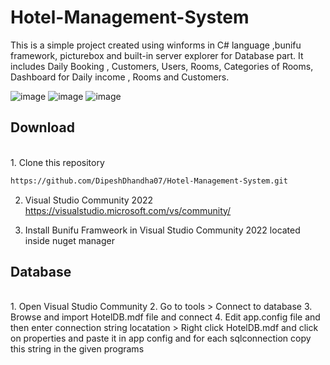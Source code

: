 # Hotel-Management-System
This is a simple project created using winforms in C# language ,bunifu framework, picturebox and built-in server explorer for Database part. It includes Daily Booking , Customers, Users, Rooms, Categories of Rooms, Dashboard for Daily income , Rooms and Customers.
<br>


![image](https://github.com/DipeshDhandha07/Hotel-Management-System/assets/55910147/8f630366-691f-4064-8af3-31877f0524fd) 
![image](https://github.com/DipeshDhandha07/Hotel-Management-System/assets/55910147/cd7109d2-ee4a-4f81-91aa-96db72835a78)
![image](https://github.com/DipeshDhandha07/Hotel-Management-System/assets/55910147/cd95486c-8968-47ef-8bdc-1d1c5d399634)

## Download
<br>
1. Clone this repository

```html
https://github.com/DipeshDhandha07/Hotel-Management-System.git
```
2. Visual Studio Community 2022
https://visualstudio.microsoft.com/vs/community/

3. Install Bunifu Framweork in Visual Studio Community 2022 located inside nuget manager 

## Database
<br>
1. Open Visual Studio Community
2. Go to tools > Connect to database
3. Browse and import HotelDB.mdf file and connect
4. Edit app.config file and then enter connection string locatation > Right click HotelDB.mdf and click on properties and paste it in app config and for each sqlconnection copy this string in the given programs
